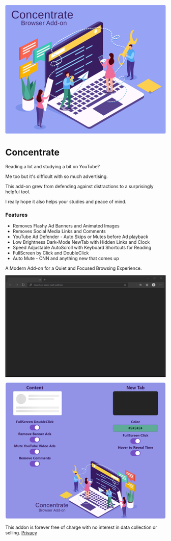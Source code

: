 ![Image](images/Concentrate.svg)

# Concentrate

Reading a lot and studying a bit on YouTube?

Me too but it's difficult with so much advertising.

This add-on grew from defending against distractions to a surprisingly helpful tool.

I really hope it also helps your studies and peace of mind.

### Features

- Removes Flashy Ad Banners and Animated Images
- Removes Social Media Links and Comments
- YouTube Ad Defender - Auto Skips or Mutes before Ad playback
- Low Brightness Dark-Mode NewTab with Hidden Links and Clock
- Speed Adjustable AutoScroll with Keyboard Shortcuts for Reading
- FullScreen by Click and DoubleClick
- Auto Mute - CNN and anything new that comes up

A Modern Add-on for a Quiet and Focused Browsing Experience.

![Image](visuals/ConcentrateUI.gif)

![Image](visuals/Options.png)

This addon is forever free of charge with no interest in data collection or selling.
[Privacy](PRIVACY.TXT)
